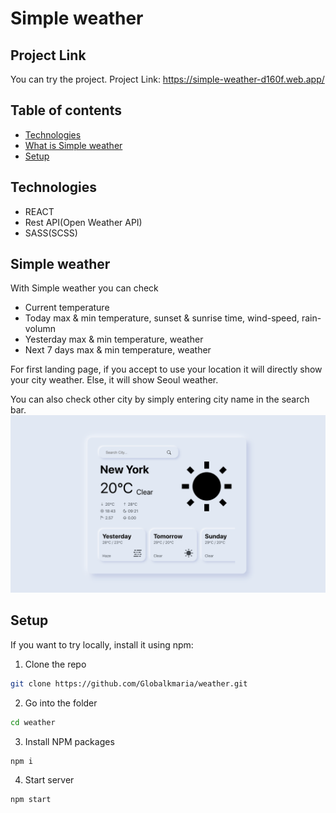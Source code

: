 # Simple weather

## Project Link

You can try the project.
Project Link: <https://simple-weather-d160f.web.app/>

## Table of contents

- [Technologies](#technologies)
- [What is Simple weather](#Simple-weather)
- [Setup](#Setup)

## Technologies

- REACT
- Rest API(Open Weather API)
- SASS(SCSS)

## Simple weather

With Simple weather you can check

- Current temperature
- Today max & min temperature, sunset & sunrise time, wind-speed, rain-volumn
- Yesterday max & min temperature, weather
- Next 7 days max & min temperature, weather

For first landing page,
if you accept to use your location it will directly show your city weather.
Else, it will show Seoul weather.

You can also check other city by simply entering city name in the search bar.
<br>
<img src="./src/images/weather.png" width="600">

## Setup

If you want to try locally, install it using npm:

1. Clone the repo

```bash
git clone https://github.com/Globalkmaria/weather.git
```

2. Go into the folder

```bash
cd weather
```

3. Install NPM packages

```bash
npm i
```

4. Start server

```bash
npm start
```
